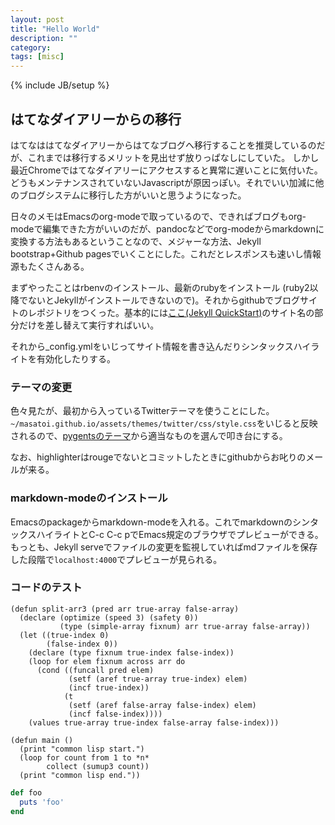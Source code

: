 ```yaml
---
layout: post
title: "Hello World"
description: ""
category: 
tags: [misc]
---
```

{% include JB/setup %}

## はてなダイアリーからの移行
はてなははてなダイアリーからはてなブログへ移行することを推奨しているのだが、これまでは移行するメリットを見出せず放りっぱなしにしていた。
しかし最近Chromeではてなダイアリーにアクセスすると異常に遅いことに気付いた。どうもメンテナンスされていないJavascriptが原因っぽい。それでいい加減に他のブログシステムに移行した方がいいと思うようになった。

日々のメモはEmacsのorg-modeで取っているので、できればブログもorg-modeで編集できた方がいいのだが、pandocなどでorg-modeからmarkdownに変換する方法もあるということなので、メジャーな方法、Jekyll bootstrap+Github pagesでいくことにした。これだとレスポンスも速いし情報源もたくさんある。

まずやったことはrbenvのインストール、最新のrubyをインストール (ruby2以降でないとJekyllがインストールできないので)。それからgithubでブログサイトのレポジトリをつくった。基本的には[ここ(Jekyll QuickStart)](http://jekyllbootstrap.com/usage/jekyll-quick-start.html)のサイト名の部分だけを差し替えて実行すればいい。

それから_config.ymlをいじってサイト情報を書き込んだりシンタックスハイライトを有効化したりする。

### テーマの変更
色々見たが、最初から入っているTwitterテーマを使うことにした。
`~/masatoi.github.io/assets/themes/twitter/css/style.css`をいじると反映されるので、[pygentsのテーマ](http://jwarby.github.io/jekyll-pygments-themes/languages/javascript.html)から適当なものを選んで叩き台にする。

なお、highlighterはrougeでないとコミットしたときにgithubからお叱りのメールが来る。

### markdown-modeのインストール
Emacsのpackageからmarkdown-modeを入れる。これでmarkdownのシンタックスハイライトとC-c C-c pでEmacs規定のブラウザでプレビューができる。もっとも、Jekyll serveでファイルの変更を監視していればmdファイルを保存した段階で`localhost:4000`でプレビューが見られる。

### コードのテスト
```common_lisp
(defun split-arr3 (pred arr true-array false-array)
  (declare (optimize (speed 3) (safety 0))
           (type (simple-array fixnum) arr true-array false-array))
  (let ((true-index 0)
        (false-index 0))
    (declare (type fixnum true-index false-index))
    (loop for elem fixnum across arr do
      (cond ((funcall pred elem)
             (setf (aref true-array true-index) elem)
             (incf true-index))
            (t
             (setf (aref false-array false-index) elem)
             (incf false-index))))
    (values true-array true-index false-array false-index)))
    
(defun main ()
  (print "common lisp start.")
  (loop for count from 1 to *n*
        collect (sumup3 count))
  (print "common lisp end."))
```

```ruby
def foo
  puts 'foo'
end
```
